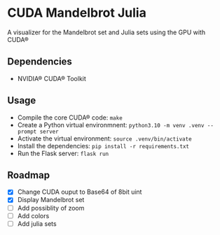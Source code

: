 # CUDA Mandelbrot Julia

A visualizer for the Mandelbrot set and Julia sets using the GPU with CUDA®

## Dependencies

- NVIDIA® CUDA® Toolkit

## Usage

- Compile the core CUDA® code: `make`
- Create a Python virtual environmnent: `python3.10 -m venv .venv --prompt server`
- Activate the virtual environment: `source .venv/bin/activate`
- Install the dependencies: `pip install -r requirements.txt`
- Run the Flask server: `flask run`

## Roadmap

- [x] Change CUDA ouput to Base64 of 8bit uint
- [x] Display Mandelbrot set
- [ ] Add possiblity of zoom
- [ ] Add colors
- [ ] Add julia sets
